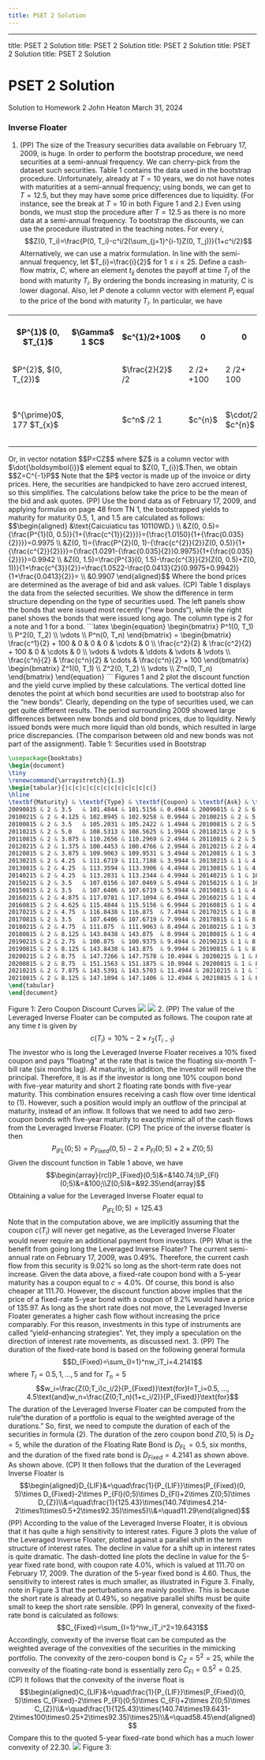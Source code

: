 ```yaml
---
title: PSET 2 Solution
---
```

---
title: PSET 2 Solution
title: PSET 2 Solution
title: PSET 2 Solution
title: PSET 2 Solution
title: PSET 2 Solution
# PSET 2 Solution
Solution to Homework 2
John Heaton March 31,  2024
### Inverse Floater
1. (PP) The size of the Treasury securities data available on February 17,  2009,  is huge. In order to perform the bootstrap procedure,  we need securities at a semi-annual frequency. We can cherry-pick from the dataset such securities. Table 1 contains the data used in the bootstrap procedure. Unfortunately,  already at $T=10$ years,  we do not have notes with maturities at a semi-annual frequency; using bonds,  we can get to $T=12.5$,  but they may have some price differences due to liquidity. (For instance,  see the break at $T=10$ in both Figure 1 and 2.) Even using bonds,  we must stop the procedure after $T=12.5$ as there is no more data at a semi-annual frequency.
To bootstrap the discounts,  we can use the procedure illustrated in the teaching notes. For every $\dot{i}$,
$$Z(0,     T_i)=\frac{P(0,     T_i)-c^i/2(\sum_{j=1}^{i-1}Z(0,     T_j))}{1+c^i/2}$$
Alternatively,  we can use a matrix formulation. In line with the semi-annual frequency,  let $T_{i}=\frac{i}{2}$ for $1\leq i\leq25$. Define a cash-flow matrix,  $C$,  where an element $t_{ij}$ denotes the payoff at time $T_{j}$ of the bond with maturity $T_{i}$. By ordering the bonds increasing in maturity,  $C$ is lower diagonal. Also,  let $P$ denote a column vector with element $P_{i}$ equal to the price of the bond with maturity $T_{i}$. In particular,  we have
<table>
	<tbody>
		<tr>
			<th>$P^{1}$ (0,  $T_{1}$</th>
			<th>$\Gamma$ 1 $C$</th>
			<th>$c^{1}/2+100$</th>
			<th>0</th>
			<th>0</th>
			<th>0</th>
			<th> </th>
			<th> </th>
			<th>0 7</th>
			<th>$\Gamma$</th>
			<th>$\Gamma$ $Z^{1}|$ (0</th>
			<th>$Z^{1}$ ${}^{1}(0,  T_{1}$ </th>
		</tr>
		<tr>
			<td>$P^{2}$,  $(0,  T_{2})$</td>
			<td> </td>
			<td>$\frac{2}{2}$ /2</td>
			<td>2 /2+ +100</td>
			<td>2 /2+ 100</td>
			<td>0</td>
			<td> </td>
			<td> </td>
			<td>0</td>
			<td> </td>
			<td>$Z^{2}$ (0,  </td>
			<td>$Z^{2}(0,  T_{2})$</td>
		</tr>
		<tr>
			<td> </td>
			<td> </td>
			<td> </td>
			<td> </td>
			<td> </td>
			<td> </td>
			<td> </td>
			<td> </td>
			<td> </td>
			<td> </td>
			<td> </td>
			<td> </td>
		</tr>
		<tr>
			<td>$^{\prime}0$,  177 $T_{x}$</td>
			<td> </td>
			<td>$c^n$ /2 1</td>
			<td> $c^{n}$</td>
			<td>$\cdot/2$ $c^{n}$</td>
			<td>/2 $MI$</td>
			<td>2</td>
			<td>/2 111</td>
			<td>$^{\prime}2+$ 100</td>
			<td>$r$ $f$ 1</td>
			<td>$Z^{n}$ $^{*}(0.$</td>
			<td>$Z^n$ ${}^{n}(0,  T_{r}$ 1 1</td>
		</tr>
	</tbody>
</table>
Or,  in vector notation
$$P=CZ$$
where $Z$ is a column vector with $\dot{\boldsymbol{i}}$ element equal to $Z(0,  T_{i})$.Then,  we obtain
$$Z=C^{-1}P$$
Note that the $P$ vector is made up of the invoice or dirty prices. Here,  the securities are handpicked to have zero accrued interest,  so this simplifies. The calculations below take the price to be the mean of the bid and ask quotes.
(PP) Use the bond data as of February 17,  2009,  and applying formulas on page 48 from TN 1,  the bootstrapped yields to maturity for maturity 0.5,  1,  and 1.5 are calculated as follows:
$$\begin{aligned}
&\text{Caicuiaticu tas 10110WD.} \\
&Z(0,  0.5)={\frac{P^{1}(0,  0.5)}{1+{\frac{c^{1}}{2}}}}={\frac{1.0150}{1+{\frac{0.035}{2}}}}=0.9975 \\
&Z(0,  1)={\frac{P^{2}(0,  1)-{\frac{c^{2}}{2}}Z(0,  0.5)}{1+{\frac{c^{2}}{2}}}}={\frac{1.0291-{\frac{0.035}{2}}0.9975}{1+{\frac{0.035}{2}}}}=0.9942 \\
&Z(0,  1.5)=\frac{P^{3}(0,  1.5)-\frac{c^{3}}{2}(Z(0,  0.5)+Z(0,  1))}{1+\frac{c^{3}}{2}}=\frac{1.0522-\frac{0.0413}{2}(0.9975+0.9942)}{1+\frac{0.0413}{2}}= \\
&0.9907
\end{aligned}$$
Where the bond prices are determined as the average of bid and ask values.
(CP) Table 1 displays the data from the selected securities. We show the difference in term structure depending on the type of securities used. The left panels show the bonds that were issued most recently (“new bonds“),  while the right panel shows the bonds that were issued long ago. The column type is 2 for a note and 1 for a bond.
```latex
\begin{equation}
\begin{bmatrix}
P^1(0,  T_1) \\
P^2(0,  T_2) \\
\vdots \\
P^n(0,  T_n)
\end{bmatrix}
=
\begin{bmatrix}
\frac{c^1}{2} + 100 & 0 & 0 & 0 & \cdots & 0 \\
\frac{c^2}{2} & \frac{c^2}{2} + 100 & 0 & \cdots & 0 \\
\vdots & \vdots & \ddots & \vdots & \vdots \\
\frac{c^n}{2} & \frac{c^n}{2} & \cdots & \frac{c^n}{2} + 100
\end{bmatrix}
\begin{bmatrix}
Z^1(0,  T_1) \\
Z^2(0,  T_2) \\
\vdots \\
Z^n(0,  T_n)
\end{bmatrix}
\end{equation}
```
Figures 1 and 2 plot the discount function and the yield curve implied by these calculations. The vertical dotted line denotes the point at which bond securities are used to bootstrap also for the “new bonds“. Clearly,    depending on the type of securities used,    we can get quite different results. The period surrounding 2009 showed large differences between new bonds and old bond prices,    due to liquidity. Newly issued bonds were much more liquid than old bonds,    which resulted in large price discrepancies. (The comparison between old and new bonds was not part of the assignment).
Table 1: Securities used in Bootstrap


```latex
\usepackage{booktabs}
\begin{document}
\tiny
\renewcommand{\arraystretch}{1.3}
\begin{tabular}{|c|c|c|c|c|c|c|c|c|c|c|c|}
\hline
\textbf{Maturity} & \textbf{Type} & \textbf{Coupon} & \textbf{Ask} & \textbf{Bid} & $\mathbf{T_i}$ & \textbf{Maturity} & \textbf{Type} & \textbf{Coupon} & \textbf{Ask} & \textbf{Bid} & $\mathbf{T_i}$ \\ \hline
20090815 & 2 & 3.5   & 101.4844 & 101.5156 & 0.4944 & 20090815 & 2 & 6.0   & 102.6797 & 102.7109 & 0.4944 \\ \hline
20100215 & 2 & 4.125 & 102.8945 & 102.9258 & 0.9944 & 20100215 & 2 & 5.75  & 105.7461 & 105.7773 & 0.9944 \\ \hline
20100815 & 2 & 3.5   & 105.2031 & 105.2422 & 1.4944 & 20100815 & 2 & 5.875 & 107.6875 & 107.7344 & 1.4944 \\ \hline
20110215 & 2 & 5.0   & 108.5313 & 108.5625 & 1.9944 & 20110215 & 2 & 5.0   & 108.5313 & 108.5625 & 1.9944 \\ \hline
20110815 & 2 & 3.875 & 110.2656 & 110.2969 & 2.4944 & 20110815 & 2 & 5.0   & 110.2656 & 110.2969 & 2.4944 \\ \hline
20120215 & 2 & 1.375 & 100.4453 & 100.4766 & 2.9944 & 20120215 & 2 & 4.875 & 110.7656 & 110.8125 & 2.9944 \\ \hline
20120815 & 2 & 3.875 & 109.9063 & 109.9531 & 3.4944 & 20120815 & 1 & 3.875 & 109.9063 & 109.9531 & 3.4944 \\ \hline
20130215 & 2 & 4.25  & 111.6719 & 111.7188 & 3.9944 & 20130215 & 1 & 4.25  & 111.6719 & 111.7188 & 3.9944 \\ \hline
20130815 & 2 & 4.25  & 113.3594 & 113.3906 & 4.4944 & 20130815 & 1 & 4.25  & 113.3594 & 113.3906 & 4.4944 \\ \hline
20140215 & 2 & 4.25  & 113.2031 & 113.2344 & 4.9944 & 20140215 & 1 & 10.625 & 149.9219 & 149.9531 & 4.9944 \\ \hline
20150215 & 2 & 3.5   & 107.0156 & 107.0469 & 5.4944 & 20150215 & 1 & 10.625 & 149.9219 & 149.9531 & 5.4944 \\ \hline
20150815 & 2 & 3.5   & 107.6406 & 107.6719 & 5.9944 & 20150815 & 1 & 4.875  & 117.0781 & 117.1094 & 5.9944 \\ \hline
20160215 & 2 & 4.875 & 117.0781 & 117.1094 & 6.4944 & 20160215 & 1 & 4.875  & 117.0781 & 117.1094 & 6.4944 \\ \hline
20160815 & 2 & 4.625 & 115.4844 & 115.5156 & 6.9944 & 20160815 & 1 & 4.625  & 115.4844 & 115.5156 & 6.9944 \\ \hline
20170215 & 2 & 4.75  & 116.8438 & 116.875  & 7.4944 & 20170215 & 1 & 8.875  & 144.9531 & 145.0000 & 7.4944 \\ \hline
20170815 & 2 & 3.5   & 107.6406 & 107.6719 & 7.9944 & 20170815 & 1 & 8.875  & 144.9531 & 145.0000 & 7.9944 \\ \hline
20180215 & 2 & 4.75  & 111.875  & 111.9063 & 8.4944 & 20180215 & 1 & 3.5   & 107.5781 & 107.6406 & 8.4944 \\ \hline
20180815 & 2 & 8.125 & 143.8438 & 143.875  & 8.9944 & 20180815 & 1 & 4.875 & 111.8750 & 111.7188 & 8.9944 \\ \hline
20190215 & 2 & 2.75  & 100.875  & 100.9375 & 9.4944 & 20190215 & 1 & 8.875 & 149.5938 & 149.6250 & 9.4944 \\ \hline
20190815 & 2 & 8.125 & 143.8438 & 143.875  & 9.9944 & 20190815 & 1 & 8.125 & 143.8438 & 143.8750 & 9.9944 \\ \hline
20200215 & 2 & 8.75  & 147.7266 & 147.7578 & 10.4944 & 20200215 & 1 & 8.875 & 147.7266 & 147.7578 & 10.4944 \\ \hline
20200815 & 2 & 8.75  & 151.1563 & 151.1875 & 10.9944 & 20200815 & 1 & 8.75  & 151.1563 & 151.1875 & 10.9944 \\ \hline
20210215 & 2 & 7.875 & 143.5391 & 143.5703 & 11.4944 & 20210215 & 1 & 7.875 & 143.5391 & 143.5703 & 11.4944 \\ \hline
20210815 & 2 & 8.125 & 147.1094 & 147.1406 & 12.4944 & 20210815 & 1 & 8.125 & 147.1094 & 147.1406 & 12.4944 \\ \hline
\end{tabular}
\end{document}
```
Figure 1: Zero Coupon Discount Curves
![](https://storage.simpletex.cn/view/ff2ZSGmy0NZgg8nslPSF36PDEMxs3ARmc)
![](https://storage.simpletex.cn/view/frkXwNpZpG1RX0Oaq3k94sVV3motESwTt)
2. (PP) The value of the Leveraged Inverse Floater can be computed as follows. The coupon rate at any time $t$ is given by
$$c(T_i)=10\%-2\times r_2(T_{i-1})$$
The investor who is long the Leveraged Inverse Floater receives a $10\%$ fixed coupon and pays “floating" at the rate that is twice the floating six-month T-bill rate (six months lag). At maturity,  in addition,  the investor will receive the principal. Therefore,  it is as if the investor is long one $10\%$ coupon bond with five-year maturity and short 2 floating rate bonds with five-year maturity. This combination ensures receiving a cash flow over time identical to (1). However,  such a position would imply an outflow of the principal at maturity,  instead of an inflow. It follows that we need to add two zero-coupon bonds with five-year maturity to exactly mimic all of the cash flows from the Leveraged Inverse Floater.
(CP) The price of the inverse floater is then
$$P_{IFL}(0;5)=P_{Fixed}(0,    5)-2\times P_{Fl}(0;5)+2\times Z(0;5)$$
Given the discount function in Table 1 above,  we have
$$\begin{array}{rcl}P_{Fixed}(0;5)&=&140.74;\\P_{Fl}(0;5)&=&100;\\Z(0;5)&=&92.35\end{array}$$
Obtaining a value for the Leveraged Inverse Floater equal to
$$P_{IFL}(0;5)=125.43$$
Note that in the computation above,  we are implicitly assuming that the coupon $c(T_{i})$ will never get negative,  as the Leveraged Inverse Floater would never require an additional payment from investors.
(PP) What is the benefit from going long the Leveraged Inverse Floater? The current semi-annual rate on February 17,  2009,  was $0.49\%$. Therefore,  the current cash flow from this security is $9.02\%$ so long as the short-term rate does not increase. Given the data above,  a fixed-rate coupon bond with a 5-year maturity has a coupon equal to $c=4.0\%$. Of course,  this bond is also cheaper at 111.70. However,  the discount function above implies that the price of a fixed-rate 5-year bond with a coupon of $9.2\%$ would have a price of 135.97. As long as the short rate does not move,  the Leveraged Inverse Floater generates a higher cash flow without increasing the price comparably. For this reason,  investments in this type of instruments are called “yield-enhancing strategies“. Yet,  they imply a speculation on the direction of interest rate movements,  as discussed next.
3. (PP) The duration of the fixed-rate bond is based on the following general formula
$$D_{Fixed}=\sum_{I=1}^nw_iT_i=4.2141$$
where $T_{I}=0.5,    1,    …,    5$ and
for $T_{n}=5$
$$w_i=\frac{Z(0;T_i)c_i/2}{P_{Fixed}}\text{for}I=T_i=0.5,    …,    4.5\text{and}w_n=\frac{Z(0;T_n)(1+c_i/2)}{P_{Fixed}}\text{for}$$
The duration of the Leveraged Inverse Floater can be computed from the rule“the duration of a portfolio is equal to the weighted average of the durations.” So,  first,  we need to compute the duration of each of the securities in formula (2). The duration of the zero coupon bond $Z(0,    5)$ is $D_{Z}=5$,  while the duration of the Floating Rate Bond is $D_{FL}=0.5$,  six months,  and the duration of the fixed rate bond is $D_{Fixed}=4.2141$ as shown above.
As shown above.
(CP) It then follows that the duration of the Leveraged Inverse Floater is
$$\begin{aligned}D_{LIF}&=\quad\frac{1}{P_{LIF}}\times(P_{Fixed}(0,    5)\times D_{Fixed}-2\times P_{Fl}(0;5)\times D_{Fl}+2\times Z(0;5)\times D_{Z})\\&=\quad\frac{1}{125.43}\times(140.74\times4.214-2\times1\times0.5+2\times92.35)\times5)\\&=\quad11.29\end{aligned}$$
(PP) According to the value of the Leveraged Inverse Floater,  it is obvious that it has quite a high sensitivity to interest rates. Figure 3 plots the value of the Leveraged Inverse Floater,  plotted against a parallel shift in the term structure of interest rates. The decline in value for a shift up in interest rates is quite dramatic. The dash-dotted line plots the decline in value for the 5-year fixed rate bond,  with coupon rate $4.0\%$,  which is valued at 111.70 on February 17,  2009. The duration of the 5-year fixed bond is 4.60. Thus,  the sensitivity to interest rates is much smaller,  as illustrated in Figure 3.
Finally,  note in Figure 3 that the perturbations are mainly positive. This is because the short rate is already at $0.49\%$,  so negative parallel shifts must be quite small to keep the short rate sensible.
(PP) In general,  convexity of the fixed-rate bond is calculated as follows:
$$C_{Fixed}=\sum_{I=1}^nw_iT_i^2=19.6431$$
Accordingly,  convexity of the inverse float can be computed as the weighted average of the convexities of the securities in the mimicking portfolio. The convexity of the zero-coupon bond is $C_{Z}=5^{2}=25$,  while the convexity of the floating-rate bond is essentially zero $C_{Fl}=0.5^{2}=0.25$.
(CP) It follows that the convexity of the inverse float is
$$\begin{aligned}C_{LIF}&=\quad\frac{1}{P_{LIF}}\times(P_{Fixed}(0,    5)\times C_{Fixed}-2\times P_{Fl}(0;5)\times C_{Fl}+2\times Z(0;5)\times C_{Z})\\&=\quad\frac{1}{125.43}\times(140.74\times19.6431-2\times100\times0.25+2\times92.35)\times25)\\&=\quad58.45\end{aligned}$$
Compare this to the quoted 5-year fixed-rate bond which has a much lower convexity of 22.30.
![](https://storage.simpletex.cn/view/fC6VUtUhbSTbnFXLqVBsgzhuG222mTeaw)
Figure 3: